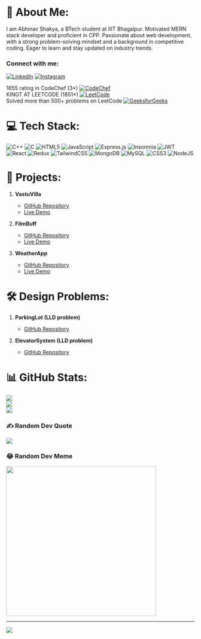 # 💫 About Me:
I am Abhinav Shakya, a BTech student at IIIT Bhagalpur. Motivated MERN stack developer and proficient in CPP. Passionate about web development, with a strong problem-solving mindset and a background in competitive coding. Eager to learn and stay updated on industry trends.
<br>
### Connect with me:

[![LinkedIn](https://img.shields.io/badge/LinkedIn-%230077B5.svg?logo=linkedin&logoColor=white)](https://linkedin.com/in/abhinav-shakya-7b0785228/)
[![Instagram](https://img.shields.io/badge/Instagram-%23E4405F.svg?logo=Instagram&logoColor=white)](https://instagram.com/sentinelese_)

1655 rating in CodeChef (3\*)
[![CodeChef](https://img.shields.io/badge/CodeChef-%235B4638.svg?logo=codechef&logoColor=white)](https://www.codechef.com/users/abhinav106823)  
KINGT AT LEETCODE (1851*)
[![LeetCode](https://img.shields.io/badge/LeetCode-%23FFA116.svg?logo=leetcode&logoColor=white)](https://www.leetcode.com/abhinav_shakya)  
Solved more than 500+ problems on LeetCode
[![GeeksforGeeks](https://img.shields.io/badge/GeeksforGeeks-%2300C853.svg?logo=geeksforgeeks&logoColor=white)](https://auth.geeksforgeeks.org/user/abhinavshakya1608)

# 💻 Tech Stack:
![C++](https://img.shields.io/badge/c++-%2300599C.svg?style=for-the-badge&logo=c%2B%2B&logoColor=white) 
![C](https://img.shields.io/badge/c-%2300599C.svg?style=for-the-badge&logo=c&logoColor=white) 
![HTML5](https://img.shields.io/badge/html5-%23E34F26.svg?style=for-the-badge&logo=html5&logoColor=white) 
![JavaScript](https://img.shields.io/badge/javascript-%23323330.svg?style=for-the-badge&logo=javascript&logoColor=%23F7DF1E) 
![Express.js](https://img.shields.io/badge/express.js-%23404d59.svg?style=for-the-badge&logo=express&logoColor=%2361DAFB) 
![Insomnia](https://img.shields.io/badge/Insomnia-black?style=for-the-badge&logo=insomnia&logoColor=5849BE) 
![JWT](https://img.shields.io/badge/JWT-black?style=for-the-badge&logo=JSON%20web%20tokens) 
![React](https://img.shields.io/badge/react-%2320232a.svg?style=for-the-badge&logo=react&logoColor=%2361DAFB) 
![Redux](https://img.shields.io/badge/redux-%23593d88.svg?style=for-the-badge&logo=redux&logoColor=white) 
![TailwindCSS](https://img.shields.io/badge/tailwindcss-%2338B2AC.svg?style=for-the-badge&logo=tailwind-css&logoColor=white) 
![MongoDB](https://img.shields.io/badge/MongoDB-%234ea94b.svg?style=for-the-badge&logo=mongodb&logoColor=white) 
![MySQL](https://img.shields.io/badge/mysql-4479A1.svg?style=for-the-badge&logo=mysql&logoColor=white) 
![CSS3](https://img.shields.io/badge/css3-%231572B6.svg?style=for-the-badge&logo=css3&logoColor=white) 
![NodeJS](https://img.shields.io/badge/node.js-6DA55F?style=for-the-badge&logo=node.js&logoColor=white)

# 📂 Projects:
1. **VastuVilla**
   - [GitHub Repository](https://github.com/Abhi1608nav/MERNRealEstateProject.git)
   - [Live Demo](https://mern-estate-hiwu.onrender.com/)
   
2. **FilmBuff**
   - [GitHub Repository](https://github.com/Abhi1608nav/FilmBuff.git)
   - [Live Demo](https://film-buff.vercel.app/)
   
3. **WeatherApp**
   - [GitHub Repository](https://github.com/Abhi1608nav/weatherProject.git)
   - [Live Demo](https://weather-app21312.netlify.app/)

# 🛠️ Design Problems:
1. **ParkingLot (LLD problem)**
   - [GitHub Repository](https://github.com/Abhi1608nav/DesignProblems1_ParkingLotSystem.git)
   
2. **ElevatorSystem (LLD problem)**
   - [GitHub Repository](https://github.com/Abhi1608nav/DesignProblem2_ElevatorSystem.git)

# 📊 GitHub Stats:
![](https://github-readme-stats.vercel.app/api?username=Abhi1608nav&theme=dark&hide_border=false&include_all_commits=false&count_private=false)<br/>
![](https://github-readme-streak-stats.herokuapp.com/?user=Abhi1608nav&theme=dark&hide_border=false)<br/>
![](https://github-readme-stats.vercel.app/api/top-langs/?username=Abhi1608nav&theme=dark&hide_border=false&include_all_commits=false&count_private=false&layout=compact)

### ✍️ Random Dev Quote
![](https://quotes-github-readme.vercel.app/api?type=horizontal&theme=radical)

### 😂 Random Dev Meme
<img src='https://memer-new.vercel.app/' style="height: 400px;"/>

---
[![](https://visitcount.itsvg.in/api?id=Abhi1608nav&icon=0&color=0)](https://visitcount.itsvg.in)

<!-- Proudly created with GPRM ( https://gprm.itsvg.in ) -->
